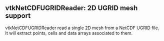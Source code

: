 ## vtkNetCDFUGRIDReader: 2D UGRID mesh support

vtkNetCDFUGRIDReader read a single 2D mesh from a NetCDF UGRID file. It will
extract points, cells and data arrays associated to them.
